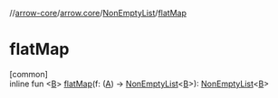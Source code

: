 //[arrow-core](../../../index.md)/[arrow.core](../index.md)/[NonEmptyList](index.md)/[flatMap](flat-map.md)

# flatMap

[common]\
inline fun &lt;[B](flat-map.md)&gt; [flatMap](flat-map.md)(f: ([A](index.md)) -&gt; [NonEmptyList](index.md)&lt;[B](flat-map.md)&gt;): [NonEmptyList](index.md)&lt;[B](flat-map.md)&gt;
